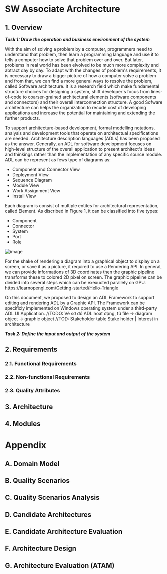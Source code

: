 # SW Associate Architecture
## 1. Overview
_**Task 1: Draw the operation and business environment of the system**_

With the aim of solving a problem by a computer, programmers need to understand that problem, then learn a programming language and use it to tells a computer how to solve that problem over and over. But later, problems in real world has been elvolved to be much more complexity and abtract day by day. To adapt with the changes of problem's requirements, it is necessary to draw a bigger picture of how a computer solve a problem and from that, we can find a more general ways to resolve the problem, called Software architecture. It is a research field which make fundamental structure choices for designing a system, shift developer's focus from lines-of-code to coarser-grained architectural elements (software components and connectors) and their overall interconnection structure. A good Sofware architecture can helps the organization to recude cost of developing applications and increase the potential for maintaining and extending the further products.

To support architecture-based development, formal modelling notations, analysis and development tools that operate on architectual specifications are needed. Architecture description languages (ADLs) has been proposed as the answer. Generally, an ADL for software development focuses on high-level structure of the overall application to present architect's ideas and thinkings rather than the implementation of any specific source module. ADL can be represent as fews type of diagrams as:
- Component and Connector View
- Deployment View
- Sequence Diagram
- Module View
- Work Assignment View
- Install View

Each diagram is consist of multiple entites for architectural representation, called Element. As discribed in Figure 1, it can be classified into five types:
- Component
- Connector
- System
- Port
- Role

![image](https://github.com/phunm211/SW-Associate-Architecture/assets/19267057/6befa87d-faf9-490b-9900-be01d7ee979d)

For the shake of rendering a diagram into a graphical object to display on a screen, or save it as a picture, it required to use a Rendering API. In general, we can provide informations of 3D coordinates then the graphic pipeline transforms these to colored 2D pixel on screen. The graphic pipeline can be divided into several steps which can be exexucted parallely on GPU. https://learnopengl.com/Getting-started/Hello-Triangle

On this document, we proposed to design an ADL Framework to support editing and rendering ADL by a Graphic API. The Framework can be specificly implemented on Windows operating system under a third-party ADL UI Application.
//TODO: Vẽ sơ đồ ADL hoạt động, từ file -> diagram object -> graphic object
//TOD: Stakeholder table
Stake holder | Interest in architecture

**_Task 2: Define the input and output of the system_**
## 2. Requirements
### 2.1. Functional Requirements
### 2.2. Non-functional Requirements
### 2.3. Quality Attributes
## 3. Architecture
## 4. Modules
# Appendix
## A. Domain Model
## B. Quality Scenarios
## C. Quality Scenarios Analysis
## D. Candidate Architectures
## E. Candidate Architecture Evaluation
## F. Architecture Design
## G. Architecture Evaluation (ATAM)
